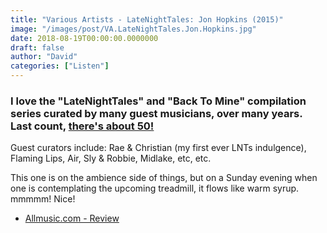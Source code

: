 ```yaml
---
title: "Various Artists - LateNightTales: Jon Hopkins (2015)"
image: "/images/post/VA.LateNightTales.Jon.Hopkins.jpg"
date: 2018-08-19T00:00:00.0000000
draft: false
author: "David"
categories: ["Listen"]
---
```

### I love the "LateNightTales" and "Back To Mine" compilation series curated by many guest musicians, over many years. Last count, [there's about 50!](https://en.wikipedia.org/wiki/Late_Night_Tales)

Guest curators include: Rae & Christian (my first ever LNTs indulgence), Flaming Lips, Air, Sly & Robbie, Midlake, etc, etc.

This one is on the ambience side of things, but on a Sunday evening when one is contemplating the upcoming treadmill, it flows like warm syrup. mmmmm! Nice!

-  [Allmusic.com - Review](https://www.allmusic.com/album/latenighttales-mw0002813601)